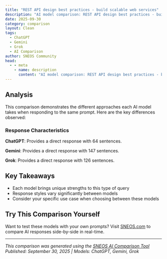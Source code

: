 ```yaml
---
title: "REST API design best practices - build scalable web services"
description: "AI model comparison: REST API design best practices - build scalable web services..."
date: 2025-09-30
category: comparison
layout: Clean
tags:
  - ChatGPT
  - Gemini
  - Grok
  - AI Comparison
author: SNEOS Community
head:
  - - meta
    - name: description
      content: "AI model comparison: REST API design best practices - build scalable web services..."
---
```


<ChatComparison
  title="REST API design best practices - build scalable web services"
  prompt="REST API design best practices - build scalable web services"
  :responses='{"ChatGPT": "Designing REST APIs for scalable web services involves applying best practices that ensure your API is easy to use, maintain, extend, and can handle increasing loads efficiently. Here are key best practices for REST API design focused on scalability and robustness:\n\n### 1. Use Proper HTTP Methods\n- **GET**: Retrieve resources. Idempotent and safe.\n- **POST**: Create new resources.\n- **PUT**: Update or create resource at URI. Idempotent.\n- **PATCH**: Partial update of a resource.\n- **DELETE**: Remove a resource.\n\n### 2. Resource-Oriented URIs\n- Use nouns to represent resources: \u0060/users\u0060, \u0060/orders\u0060, \u0060/products/{id}\u0060.\n- Avoid verbs in URIs; use HTTP methods to indicate actions.\n\n### 3. Support Filtering, Sorting, and Pagination\n- To handle large datasets, provide parameters for:\n - Filtering: \u0060/products?category=books\u0026price_lt=20\u0060\n - Sorting: \u0060/products?sort=price_asc\u0060\n - Pagination: \u0060/products?page=2\u0026limit=50\u0060 or use cursor-based pagination for better performance.\n\n### 4. Use Consistent and Meaningful HTTP Status Codes\n- 200 OK, 201 Created, 204 No Content (for DELETE)\n- 400 Bad Request, 401 Unauthorized, 403 Forbidden, 404 Not Found\n- 429 Too Many Requests (rate limits)\n- 500 Internal Server Error\n\n### 5. Version Your API\n- Include version in the URL (e.g., \u0060/api/v1/users\u0060) or headers to evolve API without breaking clients.\n\n### 6. Use JSON as the Default Format\n- JSON is widely supported and lightweight.\n- Accept and return \u0060application/json\u0060 by default.\n\n### 7. Statelessness\n- Each request should contain all the information the server needs.\n- Avoid server-side session state to enable horizontal scaling.\n\n### 8. Idempotency\n- Design PUT and DELETE methods to be idempotent so retries don\u0027t cause inconsistent state.\n- POST is not idempotent by default.\n\n### 9. Rate Limiting \u0026 Throttling\n- Protect your API from abuse and ensure quality of service by limiting request rate per user/IP.\n- Return proper HTTP status code \u0060429\u0060 when rate limits exceeded.\n\n### 10. Caching\n- Use HTTP caching headers (\u0060Cache-Control\u0060, \u0060ETag\u0060, \u0060Last-Modified\u0060) to reduce load on the server.\n- Cache static and rarely changed resources aggressively.\n\n### 11. Use HATEOAS (Hypermedia As The Engine Of Application State)\n- Include links in responses to guide clients dynamically.\n- E.g., a user resource response can include links to related orders or profile updates.\n\n### 12. Authentication \u0026 Authorization\n- Use OAuth 2.0, JWT, API keys, or other standardized mechanisms.\n- Secure endpoints and encrypt traffic with HTTPS.\n\n### 13. Error Handling\n- Include meaningful error messages and codes in response bodies to help clients debug.\n- Use consistent error response structure.\n\n### 14. Documentation \u0026 Discoverability\n- Provide thorough API documentation (Swagger/OpenAPI).\n- Provide interactive API consoles where possible.\n\n### 15. Design for Asynchronous \u0026 Long-running Processes\n- For operations that take long time, use asynchronous patterns:\n - Return 202 Accepted and a location header to check status.\n - Use webhooks or polling for completion notification.\n\n### 16. Optimize for Performance and Scalability\n- Use load balancers and deploy multiple API instances.\n- Use CDN for static content.\n- Support compression (gzip).\n- Monitor and profile APIs continuously.\n\n---\n\n### Example: Simple User Resource Design\n\n**GET /api/v1/users?page=1\u0026limit=20**\n\n\u0060\u0060\u0060json\n{\n \u0022page\u0022: 1,\n \u0022limit\u0022: 20,\n \u0022total\u0022: 150,\n \u0022users\u0022: [\n {\n \u0022id\u0022: 123,\n \u0022name\u0022: \u0022John Doe\u0022,\n \u0022email\u0022: \u0022john@example.com\u0022,\n \u0022links\u0022: {\n \u0022self\u0022: \u0022/api/v1/users/123\u0022,\n \u0022orders\u0022: \u0022/api/v1/users/123/orders\u0022\n }\n }\n ]\n}\n\u0060\u0060\u0060\n\n---\n\nBy following these best practices, your REST API will be designed to scale well, be maintainable, and provide a great developer experience. If you want, I can also provide specific design examples or recommendations on choosing technology stacks and infrastructure for scalability.", "Gemini": "## REST API Design Best Practices for Scalable Web Services\n\nBuilding scalable REST APIs is crucial for long-term success and handling increasing traffic. Here\u0027s a comprehensive overview of best practices, categorized for clarity:\n\n**I. Fundamental Principles:**\n\n* **Follow REST Constraints:** Adhering to the core principles of REST (Representational State Transfer) is paramount for scalability. Key constraints include:\n * **Client-Server:** Separation of concerns between the client and server allows independent evolution.\n * **Stateless:** Each request from a client must contain all the information needed to understand and process the request. No client context is stored on the server between requests. This greatly improves scalability by allowing any server to handle any request.\n * **Cacheable:** Responses should be explicitly marked as cacheable or non-cacheable. Caching reduces server load and improves response times.\n * **Layered System:** The client shouldn\u0027t need to know whether it\u0027s directly connected to the end server or an intermediary (proxy, load balancer). This allows for the introduction of intermediaries for scalability and security.\n * **Uniform Interface:** A consistent and well-defined interface simplifies client development and promotes evolvability. Uniform interface components include:\n * **Resource Identification:** Use URIs to identify resources.\n * **Resource Manipulation through Representations:** Clients manipulate resources through representations (e.g., JSON, XML).\n * **Self-Descriptive Messages:** Messages should contain enough information for the client to understand how to process them.\n * **Hypermedia as the Engine of Application State (HATEOAS):** Include links in responses that guide the client to related resources and available actions. While debated, HATEOAS enhances discoverability and reduces client brittleness.\n\n**II. Resource Design:**\n\n* **Noun-Based URIs:** Use nouns to represent resources. Avoid verbs in URIs. Examples:\n * Good: \u0060/users\u0060, \u0060/products/123\u0060, \u0060/orders\u0060\n * Bad: \u0060/getUsers\u0060, \u0060/addProduct\u0060, \u0060/deleteOrder\u0060\n* **Hierarchical Structure:** Organize resources logically in a hierarchy if appropriate. Use forward slashes ( \u0060/\u0060 ) to represent hierarchical relationships.\n * Example: \u0060/users/{userId}/posts/{postId}\u0060\n* **Collection vs. Single Resource:**\n * Use plural nouns for collections: \u0060/users\u0060, \u0060/products\u0060\n * Use singular nouns with IDs for individual resources: \u0060/users/123\u0060, \u0060/products/456\u0060\n* **Filtering, Sorting, and Pagination:**\n * Implement filtering, sorting, and pagination using query parameters.\n * Filtering: \u0060/products?category=electronics\u0026brand=Samsung\u0060\n * Sorting: \u0060/products?sort=price\u0026order=desc\u0060\n * Pagination: \u0060/products?page=2\u0026pageSize=20\u0060\n* **Versioning:** Choose a versioning strategy to manage API evolution:\n * **URI Versioning:** Include the version number in the URI (e.g., \u0060/v1/users\u0060, \u0060/api/v2/products\u0060). This is explicit but can lead to URI proliferation.\n * **Header Versioning:** Use custom request headers (e.g., \u0060Accept-Version: v1\u0060) or the \u0060Accept\u0060 header to specify the version. Cleaner URIs but requires client awareness.\n * **Media Type Versioning:** Embed the version information within the media type (e.g., \u0060application/vnd.example.v1\u002Bjson\u0060). This is more complex but allows for better content negotiation.\n* **Resource Relationships:** Clearly define relationships between resources using links (ideally HATEOAS).\n* **Avoid Deeply Nested Resources:** Overly complex resource hierarchies can become difficult to manage. Consider flattening the structure or using alternative relationships.\n\n**III. HTTP Methods:**\n\n* **Use HTTP Methods Correctly:** Adhere to the semantic meaning of HTTP methods:\n * \u0060GET\u0060: Retrieve a resource. Should be safe (read-only) and idempotent (multiple identical requests have the same effect as a single request).\n * \u0060POST\u0060: Create a new resource.\n * \u0060PUT\u0060: Update an existing resource completely. Replaces the entire resource. Idempotent.\n * \u0060PATCH\u0060: Partially update an existing resource. Modifies only specific attributes. Not necessarily idempotent.\n * \u0060DELETE\u0060: Delete a resource. Idempotent.\n* **Idempotency:** Ensure that \u0060PUT\u0060, \u0060DELETE\u0060, and \u0060GET\u0060 requests are idempotent. This is crucial for handling network issues and retries.\n\n**IV. Data Formats:**\n\n* **JSON (JavaScript Object Notation):** The most common and widely supported data format for REST APIs. Lightweight and easy to parse.\n* **XML (Extensible Markup Language):** A more verbose alternative to JSON. Less commonly used in modern APIs.\n* **Choose the Right Content Type:** Use the \u0060Content-Type\u0060 header to specify the format of the request and response bodies.\n* **Use Standard Media Types:** Use standardized media types where possible (e.g., \u0060application/json\u0060, \u0060application/xml\u0060, \u0060text/csv\u0060).\n\n**V. Error Handling:**\n\n* **Use HTTP Status Codes:** Return appropriate HTTP status codes to indicate the outcome of the request.\n * \u00602xx\u0060 (Success): \u0060200 OK\u0060, \u0060201 Created\u0060, \u0060204 No Content\u0060\n * \u00603xx\u0060 (Redirection): \u0060301 Moved Permanently\u0060, \u0060302 Found\u0060\n * \u00604xx\u0060 (Client Error): \u0060400 Bad Request\u0060, \u0060401 Unauthorized\u0060, \u0060403 Forbidden\u0060, \u0060404 Not Found\u0060, \u0060405 Method Not Allowed\u0060, \u0060409 Conflict\u0060\n * \u00605xx\u0060 (Server Error): \u0060500 Internal Server Error\u0060, \u0060502 Bad Gateway\u0060, \u0060503 Service Unavailable\u0060\n* **Provide Informative Error Messages:** Include a clear and concise error message in the response body. Consider using a standardized error format.\n* **Error Logging:** Log errors on the server for debugging and monitoring.\n\n**VI. Security:**\n\n* **Authentication and Authorization:** Implement robust authentication and authorization mechanisms to protect your API.\n * **Authentication:** Verifying the identity of the client. Common methods include:\n * **API Keys:** Simple but less secure.\n * **Basic Authentication:** Transmitting credentials (username/password) in the \u0060Authorization\u0060 header. Should only be used over HTTPS.\n * **OAuth 2.0:** A widely used authorization framework that allows clients to access resources on behalf of users without requiring their credentials.\n * **JWT (JSON Web Tokens):** A compact, self-contained way to securely transmit information between parties as a JSON object.\n * **Authorization:** Determining what resources a client is allowed to access.\n * **Role-Based Access Control (RBAC):** Assign roles to users and grant permissions based on those roles.\n * **Attribute-Based Access Control (ABAC):** Grant permissions based on attributes of the user, resource, and environment.\n* **HTTPS:** Always use HTTPS to encrypt communication between the client and server. Essential for protecting sensitive data.\n* **Input Validation:** Thoroughly validate all input data to prevent injection attacks (e.g., SQL injection, cross-site scripting).\n* **Rate Limiting:** Limit the number of requests that a client can make within a given time period to prevent abuse and denial-of-service attacks.\n* **Cross-Origin Resource Sharing (CORS):** Configure CORS policies to control which domains can access your API.\n\n**VII. Caching:**\n\n* **HTTP Caching:** Leverage HTTP caching mechanisms to reduce server load and improve response times.\n * **\u0060Cache-Control\u0060 Header:** Use the \u0060Cache-Control\u0060 header to specify caching directives (e.g., \u0060public\u0060, \u0060private\u0060, \u0060max-age\u0060).\n * **\u0060ETag\u0060 Header:** Use the \u0060ETag\u0060 header to provide an entity tag for the resource. Clients can use the \u0060If-None-Match\u0060 header to check if the resource has changed.\n * **\u0060Last-Modified\u0060 Header:** Use the \u0060Last-Modified\u0060 header to indicate the last time the resource was modified. Clients can use the \u0060If-Modified-Since\u0060 header to check if the resource has changed.\n* **Server-Side Caching:** Implement caching on the server side (e.g., using Redis or Memcached) to cache frequently accessed data.\n* **Content Delivery Network (CDN):** Use a CDN to cache static assets (e.g., images, JavaScript files) closer to users.\n\n**VIII. Performance Optimization:**\n\n* **Minimize Payload Size:** Reduce the size of request and response bodies by:\n * **Compression:** Use GZIP or Brotli compression to compress data.\n * **Field Selection:** Allow clients to request only the fields they need (e.g., using query parameters or GraphQL).\n * **Efficient Data Structures:** Use efficient data structures to represent data.\n* **Connection Pooling:** Use connection pooling to reuse database connections and reduce connection overhead.\n* **Asynchronous Operations:** Use asynchronous operations to handle long-running tasks without blocking the main thread.\n* **Load Balancing:** Distribute traffic across multiple servers to prevent overload and improve availability.\n* **Database Optimization:** Optimize database queries and indexing to improve database performance.\n* **Monitoring and Profiling:** Monitor API performance and identify bottlenecks. Use profiling tools to analyze code performance.\n\n**IX. Documentation:**\n\n* **API Documentation:** Provide comprehensive and up-to-date documentation for your API.\n* **Tools:** Consider using tools like:\n * **Swagger/OpenAPI:** A widely used specification for describing REST APIs. Allows you to generate documentation, client SDKs, and server stubs.\n * **Postman:** A popular tool for testing and documenting APIs.\n * **Apiary:** A platform for designing, documenting, and testing APIs.\n\n**X. HATEOAS (Hypermedia as the Engine of Application State):**\n\n* **Include Links in Responses:** Embed links in responses that guide the client to related resources and available actions. This allows the client to discover the API\u0027s capabilities dynamically.\n* **Benefits:**\n * **Discoverability:** Clients can easily discover available resources and actions.\n * **Loose Coupling:** Reduces coupling between the client and server.\n * **Evolvability:** The API can evolve without breaking clients.\n\n**XI. Scalability Considerations for Specific Scenarios:**\n\n* **High Read Volume:**\n * Caching (HTTP, server-side, CDN)\n * Read replicas in database\n * Content Delivery Networks (CDNs)\n* **High Write Volume:**\n * Message queues (e.g., Kafka, RabbitMQ) for asynchronous processing\n * Database sharding or partitioning\n * Write-heavy databases (e.g., NoSQL databases)\n* **Geographic Distribution:**\n * Content Delivery Networks (CDNs)\n * Deploying servers in multiple regions\n * GeoDNS for directing users to the nearest server\n\n**XII. Tools and Technologies:**\n\n* **API Gateways:** Kong, Tyk, Apigee, AWS API Gateway\n* **Load Balancers:** Nginx, HAProxy, AWS Elastic Load Balancer\n* **Message Queues:** Kafka, RabbitMQ, AWS SQS\n* **Caching:** Redis, Memcached, Varnish\n* **Monitoring:** Prometheus, Grafana, Datadog\n* **Databases:** SQL (PostgreSQL, MySQL), NoSQL (MongoDB, Cassandra)\n\n**Key Takeaways:**\n\n* **Statelessness is Key:** Prioritize statelessness for optimal horizontal scalability.\n* **Caching is Crucial:** Implement caching aggressively at all levels (HTTP, server-side, CDN).\n* **Use the Right Tools:** Choose tools and technologies that are appropriate for your specific needs and scale.\n* **Document Everything:** Comprehensive documentation is essential for developer adoption and maintainability.\n* **Monitor Performance:** Continuously monitor API performance and identify areas for improvement.\n* **Security First:** Prioritize security to protect your API and your users\u0027 data.\n\nBy following these best practices, you can design and build REST APIs that are scalable, maintainable, and secure, ensuring long-term success for your web services. Remember to tailor these guidelines to your specific requirements and context. Good luck!\n", "Grok": "Designing REST APIs that are scalable, maintainable, and user-friendly is crucial for building robust web services. Below are some best practices for REST API design to ensure scalability and long-term success. These guidelines will help you create APIs that are easy to use, maintainable, and capable of handling increased traffic and complexity as your application grows.\n\n---\n\n### **1. Use Nouns for Resource Names (URIs)**\n- REST APIs are centered around resources (e.g., users, orders, products). Use nouns to represent these resources in your URIs.\n- Examples:\n - \u0060/users\u0060 (collection of users)\n - \u0060/users/{id}\u0060 (specific user)\n - \u0060/orders\u0060 (collection of orders)\n- Avoid verbs in URIs; the HTTP method (GET, POST, PUT, DELETE) already indicates the action.\n - Bad: \u0060/getUsers\u0060\n - Good: \u0060/users\u0060\n\n---\n\n### **2. Use HTTP Methods Appropriately**\nREST APIs rely on standard HTTP methods to perform CRUD (Create, Read, Update, Delete) operations:\n- **GET**: Retrieve a resource or list of resources (read-only, idempotent).\n - Example: \u0060GET /users\u0060 or \u0060GET /users/{id}\u0060\n- **POST**: Create a new resource.\n - Example: \u0060POST /users\u0060 with a JSON payload for a new user.\n- **PUT**: Update an existing resource (or create if it doesn\u2019t exist, depending on design).\n - Example: \u0060PUT /users/{id}\u0060 with updated user data.\n- **DELETE**: Remove a resource.\n - Example: \u0060DELETE /users/{id}\u0060\n- **PATCH**: Partially update a resource.\n - Example: \u0060PATCH /users/{id}\u0060 with specific fields to update.\n- Use the correct method for the intended action to maintain clarity and consistency.\n\n---\n\n### **3. Use Hierarchical URIs for Resource Relationships**\n- Represent relationships between resources using nested URIs.\n- Example:\n - \u0060/users/{userId}/orders\u0060 (get all orders for a specific user)\n - \u0060/users/{userId}/orders/{orderId}\u0060 (get a specific order for a user)\n- Avoid overly deep nesting (more than 2-3 levels) as it can make URIs complex and hard to manage.\n - Bad: \u0060/users/{userId}/orders/{orderId}/items/{itemId}/details\u0060\n - Good: Provide a flatter structure or use query parameters for filtering.\n\n---\n\n### **4. Use Query Parameters for Filtering, Sorting, and Pagination**\n- Query parameters should be used for optional or secondary operations like filtering, sorting, and pagination.\n- Examples:\n - Filtering: \u0060GET /users?role=admin\u0060 (get users with role admin)\n - Sorting: \u0060GET /users?sort=createdAt\u0026order=desc\u0060 (sort users by creation date, descending)\n - Pagination: \u0060GET /users?page=2\u0026limit=20\u0060 (get the second page with 20 users per page)\n- Keep query parameters clear and consistent across endpoints.\n\n---\n\n### **5. Return Appropriate HTTP Status Codes**\n- Use standard HTTP status codes to indicate the outcome of a request:\n - \u0060200 OK\u0060: Request was successful.\n - \u0060201 Created\u0060: Resource was successfully created (typically for POST).\n - \u0060204 No Content\u0060: Successful request with no response body (often for DELETE).\n - \u0060400 Bad Request\u0060: Invalid request payload or parameters.\n - \u0060401 Unauthorized\u0060: Authentication required.\n - \u0060403 Forbidden\u0060: User does not have permission.\n - \u0060404 Not Found\u0060: Resource does not exist.\n - \u0060429 Too Many Requests\u0060: Rate limiting triggered.\n - \u0060500 Internal Server Error\u0060: Server encountered an error.\n- Providing the right status code helps clients handle responses appropriately.\n\n---\n\n### **6. Use JSON as the Standard Data Format**\n- JSON is the most widely accepted and lightweight format for API payloads.\n- Ensure that request and response bodies are structured consistently.\n- Example response for \u0060GET /users/{id}\u0060:\n \u0060\u0060\u0060json\n {\n \u0022id\u0022: \u0022123\u0022,\n \u0022name\u0022: \u0022John Doe\u0022,\n \u0022email\u0022: \u0022john.doe@example.com\u0022,\n \u0022createdAt\u0022: \u00222023-10-01T10:00:00Z\u0022\n }\n \u0060\u0060\u0060\n- Use appropriate content type headers:\n - Request: \u0060Content-Type: application/json\u0060\n - Response: \u0060Content-Type: application/json\u0060\n\n---\n\n### **7. Provide Hypermedia Links (HATEOAS)**\n- Include links to related resources in your responses to make the API more navigable and self-documenting (Hypermedia as the Engine of Application State, or HATEOAS).\n- Example:\n \u0060\u0060\u0060json\n {\n \u0022id\u0022: \u0022123\u0022,\n \u0022name\u0022: \u0022John Doe\u0022,\n \u0022links\u0022: [\n { \u0022href\u0022: \u0022/users/123/orders\u0022, \u0022rel\u0022: \u0022orders\u0022, \u0022method\u0022: \u0022GET\u0022 },\n { \u0022href\u0022: \u0022/users/123\u0022, \u0022rel\u0022: \u0022self\u0022, \u0022method\u0022: \u0022GET\u0022 }\n ]\n }\n \u0060\u0060\u0060\n- This allows clients to discover related resources without hardcoding URIs.\n\n---\n\n### **8. Version Your API**\n- APIs evolve over time, and versioning helps manage changes without breaking existing clients.\n- Common versioning strategies:\n - URL-based: \u0060/v1/users\u0060\n - Header-based: \u0060Accept: application/vnd.api.v1\u002Bjson\u0060\n- Start with versioning from the beginning to avoid challenges later.\n- Deprecate old versions gradually and communicate changes to users.\n\n---\n\n### **9. Implement Rate Limiting and Throttling**\n- Protect your API from abuse and ensure fair usage by implementing rate limiting.\n- Use HTTP headers to communicate rate limit information to clients:\n - \u0060X-Rate-Limit-Limit\u0060: Maximum allowed requests.\n - \u0060X-Rate-Limit-Remaining\u0060: Remaining requests in the current window.\n - \u0060X-Rate-Limit-Reset\u0060: Time until the limit resets.\n- Return \u0060429 Too Many Requests\u0060 when the limit is exceeded.\n- Example: A user might be allowed 100 requests per minute.\n\n---\n\n### **10. Secure Your API**\n- **Authentication and Authorization**:\n - Use OAuth 2.0 or API keys for authentication.\n - Implement role-based access control (RBAC) for authorization.\n- **Encryption**:\n - Use HTTPS to encrypt data in transit.\n - Avoid exposing sensitive data (e.g., passwords) in responses or logs.\n- **Input Validation**:\n - Validate all incoming data to prevent injection attacks.\n - Use schemas (e.g., JSON Schema) to enforce request structure.\n- **CORS (Cross-Origin Resource Sharing)**:\n - Configure CORS policies to restrict access to trusted domains.\n- Regularly audit your API for vulnerabilities (e.g., OWASP API Security Top 10).\n\n---\n\n### **11. Cache Responses Where Applicable**\n- Use caching to improve performance for frequently accessed resources.\n- Leverage HTTP headers for caching:\n - \u0060ETag\u0060: Allows clients to check if a resource has changed.\n - \u0060Cache-Control\u0060: Specifies caching behavior (e.g., \u0060max-age=3600\u0060 for caching for 1 hour).\n- Example:\n \u0060\u0060\u0060\n Cache-Control: public, max-age=3600\n ETag: \u0022abc123\u0022\n \u0060\u0060\u0060\n- Use CDNs (Content Delivery Networks) for static content or frequently accessed endpoints.\n\n---\n\n### **12. Provide Clear and Comprehensive Documentation**\n- Good documentation is essential for API adoption and usability.\n- Include:\n - Endpoint descriptions, HTTP methods, and example requests/responses.\n - Authentication requirements.\n - Error codes and their meanings.\n - Rate limiting policies.\n- Use tools like Swagger/OpenAPI, Postman, or Redoc to generate interactive documentation.\n- Keep documentation updated with API changes.\n\n---\n\n### **13. Design for Scalability**\n- **Horizontal Scaling**: Design your API to run on multiple servers or containers to handle increased load (e.g., with Kubernetes or AWS ECS).\n- **Load Balancing**: Distribute traffic across servers using a load balancer.\n- **Database Optimization**: Use read replicas, indexing, and caching (e.g., Redis) to reduce database load.\n- **Asynchronous Processing**: Offload heavy tasks (e.g., file processing, notifications) to background workers or message queues (e.g., RabbitMQ, Kafka).\n- **Stateless Design**: Ensure your API is stateless (no session data stored on the server) to support horizontal scaling. Store session data in external stores like Redis or use JWTs for authentication.\n\n---\n\n### **14. Handle Errors Gracefully**\n- Return meaningful error messages with sufficient context (but avoid exposing sensitive information).\n- Example error response for \u0060400 Bad Request\u0060:\n \u0060\u0060\u0060json\n {\n \u0022error\u0022: {\n \u0022code\u0022: \u0022INVALID_INPUT\u0022,\n \u0022message\u0022: \u0022The \u0027email\u0027 field must be a valid email address.\u0022,\n \u0022details\u0022: {\n \u0022field\u0022: \u0022email\u0022,\n \u0022value\u0022: \u0022invalid-email\u0022\n }\n }\n }\n \u0060\u0060\u0060\n- Define a consistent error structure across all endpoints.\n\n---\n\n### **15. Monitor and Log API Usage**\n- Implement monitoring and logging to track API performance, errors, and usage patterns.\n- Use tools like Prometheus, Grafana, or ELK Stack (Elasticsearch, Logstash, Kibana) for real-time monitoring.\n- Log requests, responses, and errors (excluding sensitive data like passwords).\n- Set up alerts for unusual activity (e.g., sudden spikes in traffic or error rates).\n\n---\n\n### **16. Optimize for Performance**\n- Minimize payload size by including only necessary fields in responses (e.g., using query parameters like \u0060?fields=id,name\u0060).\n- Compress responses using Gzip or Brotli (\u0060Content-Encoding: gzip\u0060).\n- Use connection pooling for database connections to reduce overhead.\n- Avoid over-fetching or under-fetching data (use GraphQL if dynamic field selection is needed).\n\n---\n\n###"}' 
  published-date="22:46"
/>

## Analysis

This comparison demonstrates the different approaches each AI model takes when responding to the same prompt. Here are the key differences observed:

### Response Characteristics

**ChatGPT**: Provides a direct response with 64 sentences. 

**Gemini**: Provides a direct response with 147 sentences. 

**Grok**: Provides a direct response with 126 sentences. 

## Key Takeaways

- Each model brings unique strengths to this type of query
- Response styles vary significantly between models
- Consider your specific use case when choosing between these models

## Try This Comparison Yourself

Want to test these models with your own prompts? Visit [SNEOS.com](https://sneos.com) to compare AI responses side-by-side in real-time.

---

*This comparison was generated using the [SNEOS AI Comparison Tool](https://sneos.com)*
*Published: September 30, 2025 | Models: ChatGPT, Gemini, Grok*
